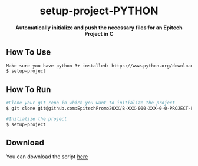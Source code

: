 
<h1 align="center">
  <br>
  setup-project-PYTHON
  <br>
</h1>

<h4 align="center">Automatically initialize and push the necessary files for an Epitech Project in C</h4>

## How To Use

```bash
Make sure you have python 3+ installed: https://www.python.org/downloads/
$ setup-project
```

## How To Run

```bash
#Clone your git repo in which you want to initialize the project
$ git clone git@github.com:EpitechPromo20XX/B-XXX-000-XXX-0-0-PROJECT-FIRSTNAME.LASTNAME.git

#Initialize the project
$ setup-project
```

## Download

You can download the script [here](https://github.com/highesttt/setup-project-PYTHON/releases/tag/Release) 
